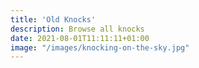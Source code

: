 ```yaml
---
title: 'Old Knocks'
description: Browse all knocks
date: 2021-08-01T11:11:11+01:00
image: "/images/knocking-on-the-sky.jpg"
---
```


